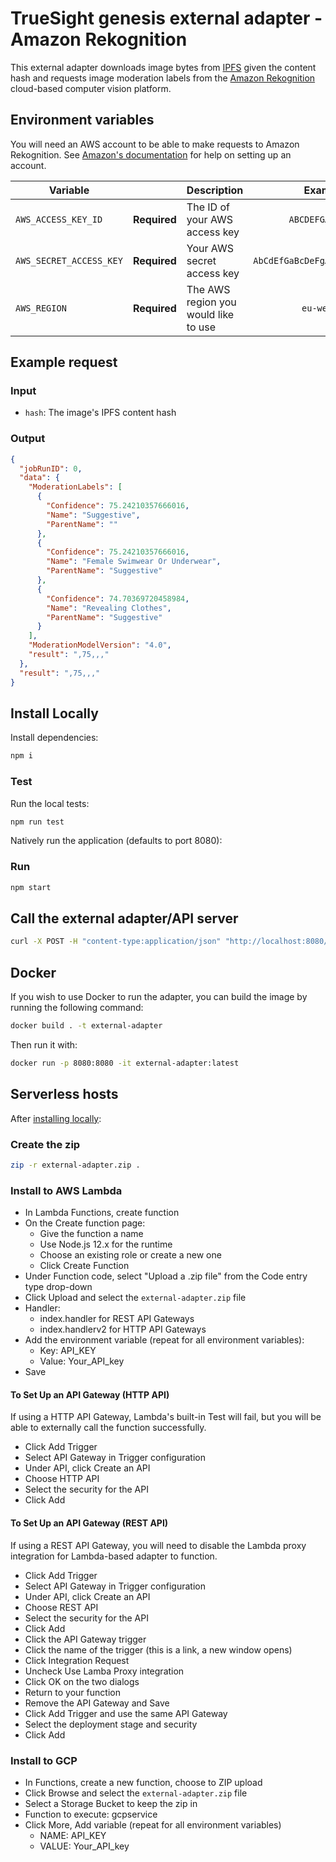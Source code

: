 # TrueSight genesis external adapter - Amazon Rekognition

This external adapter downloads image bytes from [IPFS](https://ipfs.io/) given the content hash and requests image moderation labels from the [Amazon Rekognition](https://aws.amazon.com/rekognition/) cloud-based computer vision platform.

## Environment variables

You will need an AWS account to be able to make requests to Amazon Rekognition. See [Amazon's documentation](https://aws.amazon.com/premiumsupport/knowledge-center/create-and-activate-aws-account/) for help on setting up an account.

| Variable                |              | Description                          |            Example             |
| ----------------------- | :----------: | ------------------------------------ | :----------------------------: |
| `AWS_ACCESS_KEY_ID`     | **Required** | The ID of your AWS access key        |        `ABCDEFGABCDEFG`        |
| `AWS_SECRET_ACCESS_KEY` | **Required** | Your AWS secret access key           | `AbCdEfGaBcDeFgAbCdEfGaBcDeFg` |
| `AWS_REGION`            | **Required** | The AWS region you would like to use |          `eu-west-2`           |

## Example request

### Input

- `hash`: The image's IPFS content hash

### Output

```json
{
  "jobRunID": 0,
  "data": {
    "ModerationLabels": [
      {
        "Confidence": 75.24210357666016,
        "Name": "Suggestive",
        "ParentName": ""
      },
      {
        "Confidence": 75.24210357666016,
        "Name": "Female Swimwear Or Underwear",
        "ParentName": "Suggestive"
      },
      {
        "Confidence": 74.70369720458984,
        "Name": "Revealing Clothes",
        "ParentName": "Suggestive"
      }
    ],
    "ModerationModelVersion": "4.0",
    "result": ",75,,,"
  },
  "result": ",75,,,"
}
```

## Install Locally

Install dependencies:

```bash
npm i
```

### Test

Run the local tests:

```bash
npm run test
```

Natively run the application (defaults to port 8080):

### Run

```bash
npm start
```

## Call the external adapter/API server

```bash
curl -X POST -H "content-type:application/json" "http://localhost:8080/" --data '{ "id": 0, "data": { "hash": "QmdT7hKV1EfuaXSAYa65KUZWJnxF96yRPZNS9WeG8gUsR2" } }'
```

## Docker

If you wish to use Docker to run the adapter, you can build the image by running the following command:

```bash
docker build . -t external-adapter
```

Then run it with:

```bash
docker run -p 8080:8080 -it external-adapter:latest
```

## Serverless hosts

After [installing locally](#install-locally):

### Create the zip

```bash
zip -r external-adapter.zip .
```

### Install to AWS Lambda

- In Lambda Functions, create function
- On the Create function page:
  - Give the function a name
  - Use Node.js 12.x for the runtime
  - Choose an existing role or create a new one
  - Click Create Function
- Under Function code, select "Upload a .zip file" from the Code entry type drop-down
- Click Upload and select the `external-adapter.zip` file
- Handler:
  - index.handler for REST API Gateways
  - index.handlerv2 for HTTP API Gateways
- Add the environment variable (repeat for all environment variables):
  - Key: API_KEY
  - Value: Your_API_key
- Save

#### To Set Up an API Gateway (HTTP API)

If using a HTTP API Gateway, Lambda's built-in Test will fail, but you will be able to externally call the function successfully.

- Click Add Trigger
- Select API Gateway in Trigger configuration
- Under API, click Create an API
- Choose HTTP API
- Select the security for the API
- Click Add

#### To Set Up an API Gateway (REST API)

If using a REST API Gateway, you will need to disable the Lambda proxy integration for Lambda-based adapter to function.

- Click Add Trigger
- Select API Gateway in Trigger configuration
- Under API, click Create an API
- Choose REST API
- Select the security for the API
- Click Add
- Click the API Gateway trigger
- Click the name of the trigger (this is a link, a new window opens)
- Click Integration Request
- Uncheck Use Lamba Proxy integration
- Click OK on the two dialogs
- Return to your function
- Remove the API Gateway and Save
- Click Add Trigger and use the same API Gateway
- Select the deployment stage and security
- Click Add

### Install to GCP

- In Functions, create a new function, choose to ZIP upload
- Click Browse and select the `external-adapter.zip` file
- Select a Storage Bucket to keep the zip in
- Function to execute: gcpservice
- Click More, Add variable (repeat for all environment variables)
  - NAME: API_KEY
  - VALUE: Your_API_key
